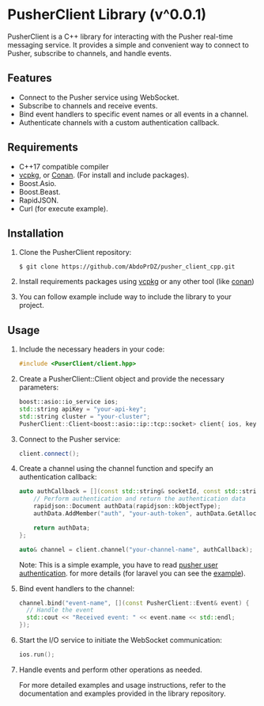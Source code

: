 # PusherClient Library (v^0.0.1)

PusherClient is a C++ library for interacting with the Pusher real-time messaging service. It provides a simple and convenient way to connect to Pusher, subscribe to channels, and handle events.

## Features

- Connect to the Pusher service using WebSocket.
- Subscribe to channels and receive events.
- Bind event handlers to specific event names or all events in a channel.
- Authenticate channels with a custom authentication callback.

## Requirements

- C++17 compatible compiler
- [vcpkg](https://vcpkg.io), or [Conan](https://conan.io). (For install and include packages).
- Boost.Asio.
- Boost.Beast.
- RapidJSON.
- Curl (for execute example).

## Installation

1. Clone the PusherClient repository:

    ```shell
    $ git clone https://github.com/AbdoPrDZ/pusher_client_cpp.git
    ```

2. Install requirements packages using [vcpkg](https://vcpkg.io) or any other tool (like [conan](https://conan.io))

3. You can follow example include way to include the library to your project.

## Usage

1. Include the necessary headers in your code:

    ```CPP
    #include <PuserClient/client.hpp>
    ```

2. Create a PusherClient::Client object and provide the necessary parameters:

    ```CPP
    boost::asio::io_service ios;
    std::string apiKey = "your-api-key";
    std::string cluster = "your-cluster";
    PusherClient::Client<boost::asio::ip::tcp::socket> client{ ios, key, cluster };
    ```

3. Connect to the Pusher service:

    ```CPP
    client.connect();
    ```

4. Create a channel using the channel function and specify an authentication callback:

    ```CPP
    auto authCallback = [](const std::string& socketId, const std::string& channelName) {
        // Perform authentication and return the authentication data
        rapidjson::Document authData(rapidjson::kObjectType);
        authData.AddMember("auth", "your-auth-token", authData.GetAllocator());

        return authData;
    };

    auto& channel = client.channel("your-channel-name", authCallback);
    ```

   Note: This is a simple example, you have to read [pusher user authentication](https://pusher.com/docs/channels/server_api/authenticating-users/). for more details (for laravel you can see the [example](https://github.com/AbdoPrDZ/pusher_client_cpp/blob/main/PusherClient/example/main.cpp)).

5. Bind event handlers to the channel:

    ```CPP
    channel.bind("event-name", [](const PusherClient::Event& event) {
      // Handle the event
      std::cout << "Received event: " << event.name << std::endl;
    });
    ```

6. Start the I/O service to initiate the WebSocket communication:

    ```CPP
    ios.run();
    ```

7. Handle events and perform other operations as needed.

    For more detailed examples and usage instructions, refer to the documentation and examples provided in the library repository.
